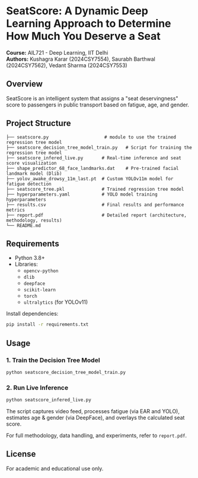 
# SeatScore: A Dynamic Deep Learning Approach to Determine How Much You Deserve a Seat

**Course:** AIL721 - Deep Learning, IIT Delhi  
**Authors:** Kushagra Karar (2024CSY7554), Saurabh Barthwal (2024CSY7562), Vedant Sharma (2024CSY7553)

## Overview

SeatScore is an intelligent system that assigns a "seat deservingness" score to passengers in public transport based on fatigue, age, and gender.
## Project Structure

```
├── seatscore.py                     # module to use the trained regression tree model
├── seatscore_decision_tree_model_train.py   # Script for training the regression tree model
├── seatscore_infered_live.py       # Real-time inference and seat score visualization
├── shape_predictor_68_face_landmarks.dat    # Pre-trained facial landmark model (Dlib)
├── yolov_awake_drowsy_11m_last.pt  # Custom YOLOv11m model for fatigue detection
├── seatscore_tree.pkl              # Trained regression tree model
├── hyperparameters.yaml            # YOLO model training hyperparameters
├── results.csv                     # Final results and performance metrics
├── report.pdf                      # Detailed report (architecture, methodology, results)
└── README.md
```

## Requirements

- Python 3.8+
- Libraries:
  - `opencv-python`
  - `dlib`
  - `deepface`
  - `scikit-learn`
  - `torch`
  - `ultralytics` (for YOLOv11)

Install dependencies:
```bash
pip install -r requirements.txt
```

## Usage

### 1. Train the Decision Tree Model
```bash
python seatscore_decision_tree_model_train.py
```

### 2. Run Live Inference
```bash
python seatscore_infered_live.py
```

The script captures video feed, processes fatigue (via EAR and YOLO), estimates age & gender (via DeepFace), and overlays the calculated seat score.



For full methodology, data handling, and experiments, refer to `report.pdf`.

## License

For academic and educational use only.
